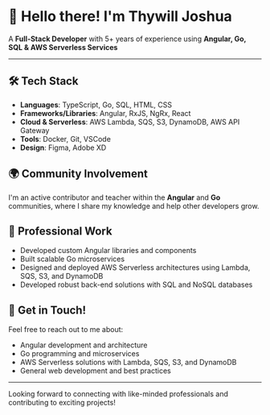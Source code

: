 # 👋 Hello there! I'm Thywill Joshua

A **Full-Stack Developer** with 5+ years of experience using **Angular, Go, SQL & AWS Serverless Services**

---

## 🛠️ Tech Stack

- **Languages**: TypeScript, Go, SQL, HTML, CSS
- **Frameworks/Libraries**: Angular, RxJS, NgRx, React
- **Cloud & Serverless**: AWS Lambda, SQS, S3, DynamoDB, AWS API Gateway
- **Tools**: Docker, Git, VSCode
- **Design**: Figma, Adobe XD

## 🌍 Community Involvement

I'm an active contributor and teacher within the **Angular** and **Go** communities, where I share my knowledge and help other developers grow.

## 💼 Professional Work

- Developed custom Angular libraries and components
- Built scalable Go microservices
- Designed and deployed AWS Serverless architectures using Lambda, SQS, S3, and DynamoDB
- Developed robust back-end solutions with SQL and NoSQL databases

<!-- ## 🖌️ Projects

- Custom Angular libraries for reusable UI components
- Go-based microservices for high-performance back-end systems
- AWS Serverless applications with Lambda, API Gateway, SQS, S3, and DynamoDB
-->

## 💬 Get in Touch!

Feel free to reach out to me about:

- Angular development and architecture
- Go programming and microservices
- AWS Serverless solutions with Lambda, SQS, S3, and DynamoDB
- General web development and best practices

---

Looking forward to connecting with like-minded professionals and contributing to exciting projects!

